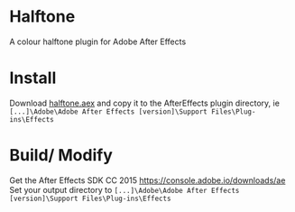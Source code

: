 # Halftone
A colour halftone plugin for Adobe After Effects

# Install
Download [halftone.aex](https://github.com/meatbags/halftone/blob/master/binaries/halftone.aex) and copy it to the AfterEffects plugin directory, ie ```[...]\Adobe\Adobe After Effects [version]\Support Files\Plug-ins\Effects```

# Build/ Modify
Get the After Effects SDK CC 2015 https://console.adobe.io/downloads/ae
Set your output directory to ```[...]\Adobe\Adobe After Effects [version]\Support Files\Plug-ins\Effects```